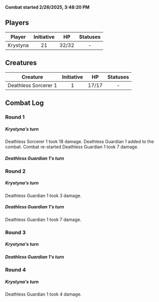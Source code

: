 **Combat started 2/26/2025, 3:48:20 PM**


## Players
| Player | Initiative | HP | Statuses |
| --- | :-: | :-: | :-: |
| Krystyna | 21 | 32/32 | - |
## Creatures
| Creature | Initiative  | HP | Statuses |
| --- | :-: | :-: | :-: |
| Deathless Sorcerer 1 | 1 | 17/17 | - |


## Combat Log

### Round 1

##### Krystyna's turn
Deathless Sorcerer 1 took 18 damage.
Deathless Guardian 1 added to the combat.
Combat re-started
Deathless Guardian 1 took 7 damage.
##### Deathless Guardian 1's turn
### Round 2
##### Krystyna's turn
Deathless Guardian 1 took 3 damage.
##### Deathless Guardian 1's turn
Deathless Guardian 1 took 7 damage.
### Round 3
##### Krystyna's turn
##### Deathless Guardian 1's turn
### Round 4
##### Krystyna's turn
Deathless Guardian 1 took 4 damage.
